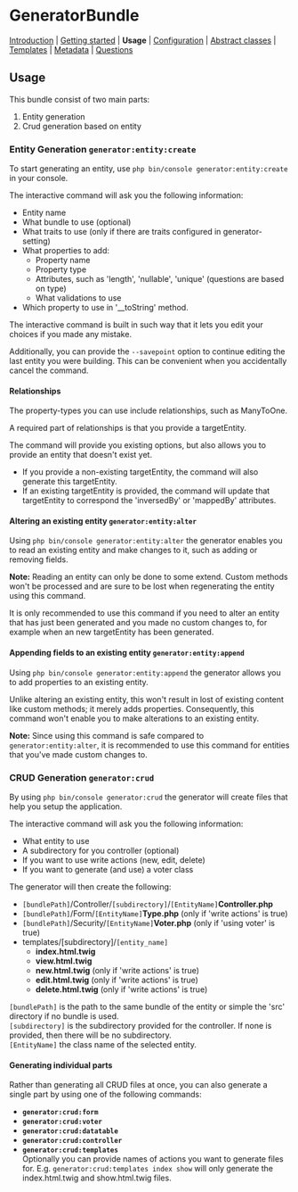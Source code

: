GeneratorBundle
===============

 [Introduction](introduction.md#generatorbundle)
| [Getting started](getting_started.md#generatorbundle)
| **Usage**
| [Configuration](configuration.md#generatorbundle)
| [Abstract classes](abstract_classes.md#generatorbundle)
| [Templates](templates.md#generatorbundle)
| [Metadata](metadata.md#generatorbundle)
| [Questions](questions.md#generatorbundle)

## Usage

This bundle consist of two main parts:
1) Entity generation
2) Crud generation based on entity

### Entity Generation `generator:entity:create`

To start generating an entity, use `php bin/console generator:entity:create` in your console. 

The interactive command will ask you the following information:
- Entity name
- What bundle to use (optional)
- What traits to use (only if there are traits configured in generator-setting)
- What properties to add:
    - Property name
    - Property type
    - Attributes, such as 'length', 'nullable', 'unique'
    (questions are based on type)
    - What validations to use
- Which property to use in '__toString' method.    

The interactive command is built in such way that it lets you edit your choices
if you made any mistake.

Additionally, you can provide the `--savepoint` option to continue editing the
last entity you were building. This can be convenient when you accidentally 
cancel the command.

#### Relationships

The property-types you can use include relationships, such as ManyToOne.

A required part of relationships is that you provide a targetEntity.

The command will provide you existing options, but also allows you to provide an
entity that doesn't exist yet. 

- If you provide a non-existing targetEntity, the command will also generate this targetEntity.
- If an existing targetEntity is provided, the command will update that
targetEntity to correspond the 'inversedBy' or 'mappedBy' attributes.

#### Altering an existing entity `generator:entity:alter`

Using `php bin/console generator:entity:alter` the generator enables you to
read an existing entity and make changes to it, such as adding or removing fields.

**Note:** Reading an entity can only be done to some extend. Custom methods
won't be processed and are sure to be lost when regenerating the entity using this
command.

It is only recommended to use this command if you
need to alter an entity that has just been generated and you made no 
custom changes to, for example when an new targetEntity has been generated.

#### Appending fields to an existing entity `generator:entity:append`

Using `php bin/console generator:entity:append` the generator allows you
to add properties to an existing entity. 

Unlike altering an existing entity, this won't result in lost of existing content like
custom methods; it merely adds properties.
Consequently, this command won't enable you to make alterations to an
existing entity.

**Note:** Since using this command is safe compared to `generator:entity:alter`, it
is recommended to use this command for entities that you've made custom
changes to.


### CRUD Generation `generator:crud`

By using `php bin/console generator:crud` the generator will create files that help you setup 
the application.

The interactive command will ask you the following information:
- What entity to use
- A subdirectory for you controller (optional)
- If you want to use write actions (new, edit, delete)
- If you want to generate (and use) a voter class


The generator will then create the following:
- `[bundlePath]`/Controller/`[subdirectory]`/`[EntityName]`**Controller.php**
- `[bundlePath]`/Form/`[EntityName]`**Type.php** (only if 'write actions' is true)
- `[bundlePath]`/Security/`[EntityName]`**Voter.php** (only if 'using voter' is true)
- templates/[subdirectory]/`[entity_name]`
    - **index.html.twig**
    - **view.html.twig**
    - **new.html.twig** (only if 'write actions' is true)
    - **edit.html.twig** (only if 'write actions' is true)
    - **delete.html.twig** (only if 'write actions' is true)

`[bundlePath]` is the path to the same bundle of the entity or simple the 'src' directory
if no bundle is used.  
`[subdirectory]` is the subdirectory provided for the controller. If none is provided, then
there will be no subdirectory.  
`[EntityName]` the class name of the selected entity.


#### Generating individual parts

Rather than generating all CRUD files at once, you can also generate a single part by using one of the
following commands:

* **`generator:crud:form`**   
* **`generator:crud:voter`**  
* **`generator:crud:datatable`**  
* **`generator:crud:controller`**  
* **`generator:crud:templates`**  
   Optionally you can provide names of actions you want to generate files for. 
   E.g. `generator:crud:templates index show` will only generate the index.html.twig and show.html.twig files.
